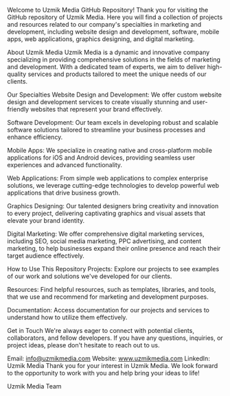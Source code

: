 Welcome to Uzmik Media GitHub Repository!
Thank you for visiting the GitHub repository of Uzmik Media. Here you will find a collection of projects and resources related to our company's specialties in marketing and development, including website design and development, software, mobile apps, web applications, graphics designing, and digital marketing.

About Uzmik Media
Uzmik Media is a dynamic and innovative company specializing in providing comprehensive solutions in the fields of marketing and development. With a dedicated team of experts, we aim to deliver high-quality services and products tailored to meet the unique needs of our clients.

Our Specialties
Website Design and Development: We offer custom website design and development services to create visually stunning and user-friendly websites that represent your brand effectively.

Software Development: Our team excels in developing robust and scalable software solutions tailored to streamline your business processes and enhance efficiency.

Mobile Apps: We specialize in creating native and cross-platform mobile applications for iOS and Android devices, providing seamless user experiences and advanced functionality.

Web Applications: From simple web applications to complex enterprise solutions, we leverage cutting-edge technologies to develop powerful web applications that drive business growth.

Graphics Designing: Our talented designers bring creativity and innovation to every project, delivering captivating graphics and visual assets that elevate your brand identity.

Digital Marketing: We offer comprehensive digital marketing services, including SEO, social media marketing, PPC advertising, and content marketing, to help businesses expand their online presence and reach their target audience effectively.

How to Use This Repository
Projects: Explore our projects to see examples of our work and solutions we've developed for our clients.

Resources: Find helpful resources, such as templates, libraries, and tools, that we use and recommend for marketing and development purposes.

Documentation: Access documentation for our projects and services to understand how to utilize them effectively.

Get in Touch
We're always eager to connect with potential clients, collaborators, and fellow developers. If you have any questions, inquiries, or project ideas, please don't hesitate to reach out to us.

Email: info@uzmikmedia.com
Website: www.uzmikmedia.com
LinkedIn: Uzmik Media
Thank you for your interest in Uzmik Media. We look forward to the opportunity to work with you and help bring your ideas to life!

Uzmik Media Team
